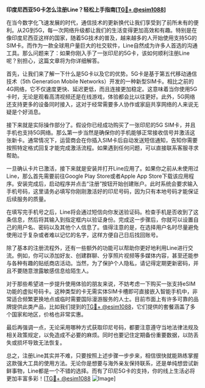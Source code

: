 **印度尼西亚5G卡怎么注册Line？轻松上手指南[[TG💪+ @esim1088](https://t.me/s/esim1088)]**

在当今数字化飞速发展的时代，通信技术的更新换代让我们享受到了前所未有的便利。从2G到5G，每一次网络升级都让我们的生活变得更加高效和有趣。特别是在像印度尼西亚这样的国家，随着5G技术的普及，越来越多的人开始使用支持5G的SIM卡。而作为一款全球用户量巨大的社交软件，Line自然成为许多人首选的沟通工具。那么问题来了：如果你刚入手了一张印尼的5G卡，该如何顺利注册Line呢？别担心，这篇文章将为你详细解答。

首先，让我们来了解一下什么是5G卡以及它的优势。5G卡是基于第五代移动通信技术（5th Generation Mobile Networks）开发的一种新型SIM卡。相比之前的4G网络，它不仅速度更快、延迟更低，而且连接更加稳定。这意味着当你使用5G卡时，无论是观看高清视频还是在线游戏，体验都会比以往更好。此外，5G网络还支持更多的设备同时接入，这对于经常需要多人协作或家庭共享网络的人来说无疑是个好消息。

接下来就是实际操作部分了。假设你已经成功购买了一张印尼的5G SIM卡，并且手机也支持5G网络。那么第一步当然是确保你的手机能够正常接收信号并激活这张新卡。通常情况下，运营商会在你插入SIM卡后自动发送短信通知，告知你需要按照特定格式回复才能完成激活流程。如果遇到任何问题，可以直接联系客服寻求帮助。

一旦确认卡片已激活，接下来就是安装并打开Line应用了。如果你之前从未使用过Line，那么首先需要前往Google Play Store或者Apple App Store下载该应用程序。安装完成后，启动程序并点击“注册”按钮开始创建账户。此时系统会要求输入手机号码，这里请务必填写你刚刚激活好的印尼号码，因为只有本地号码才能保证后续服务的质量。

在填写完手机号之后，Line将会通过短信向你发送验证码。检查手机是否收到了这条信息，然后将其输入到指定框内以验证身份。完成这一步骤后，你就可以设置自己的用户名、密码以及其他个人信息了。值得注意的是，在选择用户名时尽量避免使用过于复杂或者难以记忆的名字，这样方便自己日后找回账号。

除了基本的注册流程外，还有一些额外的功能可以帮助你更好地利用Line进行交流。例如，你可以添加好友、创建群聊、分享照片视频等多媒体内容，甚至还能参与各种有趣的贴纸商店活动。当然，为了保护个人隐私，请记得定期更新密码，并且不要随意泄露敏感信息给陌生人。

对于那些希望进一步提升使用体验的朋友来说，不妨考虑一下购买一张支持eSIM功能的虚拟号码卡。这种类型的卡无需实体SIM卡槽即可直接嵌入智能手机中，非常适合频繁更换地点或临时需要国际漫游服务的人士。目前市面上有许多可靠的品牌提供此类产品，比如我们提到的[TG💪+ @esim1088](https://t.me/s/esim1088)，它们提供的套餐涵盖了多个国家和地区，价格也非常实惠。

最后再强调一点，无论采用哪种方式获取印尼号码，都要注意遵守当地法律法规及相关政策规定，以免造成不必要的麻烦。同时也要记住定期备份重要数据，以防丢失或损坏导致无法恢复。

总之，注册Line其实并不难，只要按照上述步骤一步步来，相信很快就能熟练掌握这款强大工具的使用方法。无论你是想要与海外亲友保持联系，还是单纯想尝试新鲜事物，Line都是一个不错的选择。而有了印尼5G卡的支持，你的线上生活必将更加丰富多彩！[[TG💪+ @esim1088](https://t.me/s/esim1088) ![Image](https://i.postimg.cc/4NQfJmqS/Snipaste-2025-05-13-00-14-12.png)]
